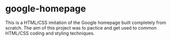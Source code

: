 # google-homepage

This is a HTML/CSS imitation of the Google homepage built completely from scratch. The aim of this project was to pactice and get used to common HTML/CSS coding and styling techniques. 
